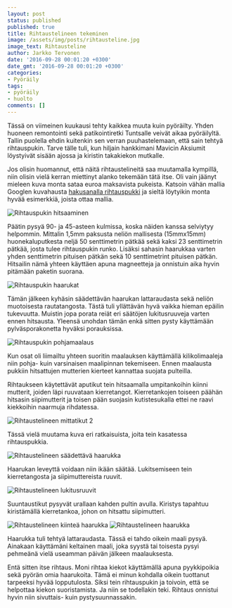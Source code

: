 ```yaml
---
layout: post
status: published
published: true
title: Rihtaustelineen tekeminen
image: /assets/img/posts/rihtausteline.jpg
image_text: Rihtausteline
author: Jarkko Tervonen
date: '2016-09-28 00:01:20 +0300'
date_gmt: '2016-09-28 00:01:20 +0300'
categories:
- Pyöräily
tags:
- pyöräily
- huolto
comments: []
---
```

Tässä on viimeinen kuukausi tehty kaikkea muuta kuin pyöräilty. Yhden huoneen remontointi sekä patikointiretki Tuntsalle veivät aikaa pyöräilyltä. Tallin puolella ehdin kuitenkin sen verran puuhastelemaan, että sain tehtyä rihtauspukin. Tarve tälle tuli, kun hiljain hankkimani Mavicin Aksiumit löystyivät sisään ajossa ja kiristin takakiekon mutkalle.

Jos olisin huomannut, että näitä rihtaustelineitä saa muutamalla kympillä, niin olisin vielä kerran miettinyt alanko tekemään tätä itse. Oli vain jäänyt mieleen kuva monta sataa euroa maksavista pukeista. Katsoin vähän mallia Googlen kuvahausta [hakusanalla rihtauspukki](https://www.google.fi/search?q=rihtauspukki&amp;tbm=isch) ja sieltä löytyikin monta hyvää esimerkkiä, joista ottaa mallia.

<img src="/assets/img/posts/rihtauspukki-kasaus-0.jpg" alt="Rihtauspukin hitsaaminen" />

Päätin pysyä 90- ja 45-asteen kulmissa, koska näiden kanssa selviytyy helpommin. Mittalin 1,5mm paksusta neliön mallisesta (15mmx15mm) huonekaluputkesta neljä 50 senttimetrin pätkää sekä kaksi 23 senttimetrin pätkää, josta tulee rihtauspukin runko. Lisäksi sahasin haarukkaa varten yhden senttimetrin pituisen pätkän sekä 10 senttimetrint pituisen pätkän. Hitsailin nämä yhteen käyttäen apuna magneetteja ja onnistuin aika hyvin pitämään paketin suorana.

<img src="/assets/img/posts/rihtauspukki-kasaus-1.jpg" alt="Rihtauspukin haarukat" />

Tämän jälkeen kyhäsin säädettävän haarukan lattaraudasta sekä neliön muotoisesta rautatangosta. Tästä tuli yllättävän hyvä vaikka hieman epäilin tukevuutta. Muistin jopa porata reiät eri säätöjen lukitusruuveja varten ennen hitsausta. Yleensä unohdan tämän enkä sitten pysty käyttämään pylväsporakonetta hyväksi porauksissa.

<img src="/assets/img/posts/rihtauspukki-maalaus.jpg" alt="Rihtauspukin pohjamaalaus" />

Kun osat oli liimailtu yhteen suoritin maalauksen käyttämällä kilikolimaaleja niin pohja- kuin varsinaisen maalipinnan tekemiseen. Ennen maalausta pukkiin hitsattujen mutterien kierteet kannattaa suojata pulteilla.

Rihtaukseen käytettävät aputikut tein hitsaamalla umpitankoihin kiinni mutterit, joiden läpi ruuvataan kierretangot. Kierretankojen toiseen päähän hitsasin siipimutterit ja toisen pään suojasin kutistesukalla ettei ne raavi kiekkoihin naarmuja rihdatessa.

<img src="/assets/img/posts/rihtaustelineen-mittatikut-2.jpg" alt="Rihtaustelineen mittatikut 2" />

Tässä vielä muutama kuva eri ratkaisuista, joita tein kasatessa rihtauspukkia.

<img src="/assets/img/posts/rihtaustelineen-saadettava-haarukka.jpg" alt="Rihtaustelineen säädettävä haarukka" />

Haarukan leveyttä voidaan niin ikään säätää. Lukitsemiseen tein kierretangosta ja siipimuttereista ruuvit.

<img src="/assets/img/posts/rihtaustelineen-lukitusruuvit.jpg" alt="Rihtaustelineen lukitusruuvit" />

Suuntaustikut pysyvät urallaan kahden pultin avulla. Kiristys tapahtuu kiristämällä kierretankoa, johon on hitsattu siipimutteri.

<img src="/assets/img/posts/rihtaustelineen-kiintea-haarukka.jpg" alt="Rihtaustelineen kiinteä haarukka" />

<img src="/assets/img/posts/rihtaustelineen-haarukka.jpg" alt="Rihtaustelineen haarukka" />

Haarukka tuli tehtyä lattaraudasta. Tässä ei tahdo oikein maali pysyä. Ainakaan käyttämäni keltainen maali, joka syystä tai toisesta pysyi pehmeänä vielä useamman päivän jälkeen maalauksesta.

Entä sitten itse rihtaus. Moni rihtaa kiekot käyttämällä apuna pyykkipoikia sekä pyörän omia haarukoita. Tämä ei minun kohdalla oikein tuottanut tarpeeksi hyvää lopputulosta. Siksi tein rihtauspukin ja toivoin, että se helpottaa kiekon suoristamista. Ja niin se todellakin teki. Rihtaus onnistui hyvin niin sivuttais- kuin pystysuunnassakin.
